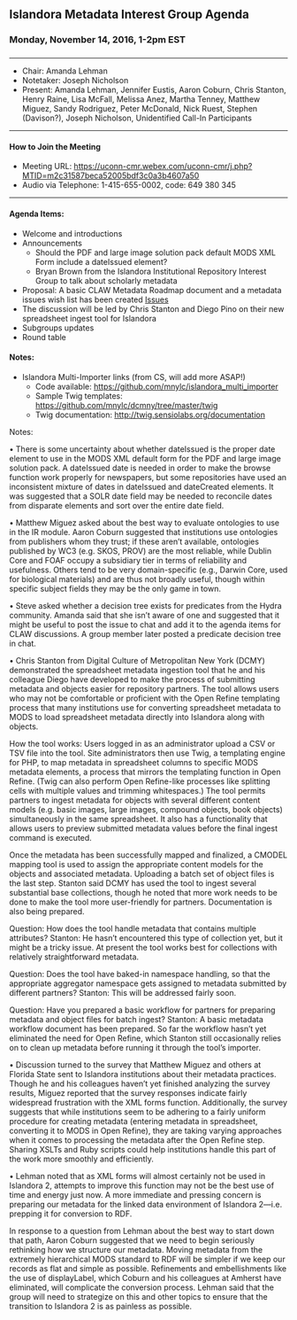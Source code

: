 ## Islandora Metadata Interest Group Agenda
### Monday, November 14, 2016, 1-2pm EST
### 
---
* Chair: Amanda Lehman
* Notetaker: Joseph Nicholson
* Present: Amanda Lehman, Jennifer Eustis, Aaron Coburn, Chris Stanton, Henry Raine, Lisa McFall, Melissa Anez, Martha Tenney, Matthew  Miguez, Sandy Rodriguez, Peter McDonald, Nick Ruest, Stephen (Davison?), Joseph Nicholson, Unidentified Call-In Participants

---

#### How to Join the Meeting  
* Meeting URL: https://uconn-cmr.webex.com/uconn-cmr/j.php?MTID=m2c31587beca52005bdf3c0a3b4607a50
* Audio via Telephone: 1-415-655-0002, code: 649 380 345

---

#### Agenda Items:
* Welcome and introductions
* Announcements  
  * Should the PDF and large image solution pack default MODS XML Form include a dateIssued element?
  * Bryan Brown from the Islandora Institutional Repository Interest Group to talk about scholarly metadata
* Proposal: A basic CLAW Metadata Roadmap document and a metadata issues wish list has been created [Issues](https://github.com/islandora-interest-groups/Islandora-Metadata-Interest-Group/issues/30)
* The discussion will be led by Chris Stanton and Diego Pino on their new spreadsheet ingest tool for Islandora
* Subgroups updates
* Round table

#### Notes:

* Islandora Multi-Importer links (from CS, will add more ASAP!)
  * Code available: https://github.com/mnylc/islandora_multi_importer
  * Sample Twig templates: https://github.com/mnylc/dcmny/tree/master/twig
  * Twig documentation: http://twig.sensiolabs.org/documentation
  
  
Notes:

•	There is some uncertainty about whether dateIssued is the proper date element to use in the MODS XML default form for the PDF and large image solution pack. A dateIssued date is needed in order to make the browse function work properly for newspapers, but some repositories have used an inconsistent mixture of dates in dateIssued and dateCreated elements. It was suggested that a SOLR date field may be needed to reconcile dates from disparate elements and sort over the entire date field.

•	Matthew Miguez asked about the best way to evaluate ontologies to use in the IR module. Aaron Coburn suggested that institutions use ontologies from publishers whom they trust; if these aren’t available, ontologies published by WC3 (e.g. SKOS, PROV) are the most reliable, while Dublin Core and FOAF occupy a subsidiary tier in terms of reliability and usefulness. Others tend to be very domain-specific (e.g., Darwin Core, used for biological materials) and are thus not broadly useful, though within specific subject fields they may be the only game in town.

•	Steve asked whether a decision tree exists for predicates from the Hydra community. Amanda said that she isn’t aware of one and suggested that it might be useful to post the issue to chat and add it to the agenda items for CLAW discussions. A group member later posted a predicate decision tree in chat.

•	Chris Stanton from Digital Culture of Metropolitan New York (DCMY) demonstrated the spreadsheet metadata ingestion tool that he and his colleague Diego have developed to make the process of submitting metadata and objects easier for repository partners. The tool allows users who may not be comfortable or proficient with the Open Refine templating process that many institutions use for converting spreadsheet metadata to MODS to load spreadsheet metadata directly into Islandora along with objects. 

How the tool works: Users logged in as an administrator upload a CSV or TSV file into the tool. Site administrators then use Twig, a templating engine for PHP, to map metadata in spreadsheet columns to specific MODS metadata elements, a process that mirrors the templating function in Open Refine. (Twig can also perform Open Refine-like processes like splitting cells with multiple values and trimming whitespaces.) The tool permits partners to ingest metadata for objects with several different content models (e.g. basic images, large images, compound objects, book objects) simultaneously in the same spreadsheet. It also has a functionality that allows users to preview submitted metadata values before the final ingest command is executed. 

Once the metadata has been successfully mapped and finalized, a CMODEL mapping tool is used to assign the appropriate content models for the objects and associated metadata. Uploading a batch set of object files is the last step. Stanton said DCMY has used the tool to ingest several substantial base collections, though he noted that more work needs to be done to make the tool more user-friendly for partners. Documentation is also being prepared.     

Question: How does the tool handle metadata that contains multiple attributes?
Stanton: He hasn’t encountered this type of collection yet, but it might be a tricky issue. At present the tool works best for collections with relatively straightforward metadata.

Question: Does the tool have baked-in namespace handling, so that the appropriate aggregator namespace gets assigned to metadata submitted by different partners?
Stanton: This will be addressed fairly soon.

Question: Have you prepared a basic workflow for partners for preparing metadata and object files for batch ingest?
Stanton: A basic metadata workflow document has been prepared. So far the workflow hasn’t yet eliminated the need for Open Refine, which Stanton still occasionally relies on to clean up metadata before running it through the tool’s importer.

•	Discussion turned to the survey that Matthew Miguez and others at Florida State sent to Islandora institutions about their metadata practices. Though he and his colleagues haven’t yet finished analyzing the survey results, Miguez reported that the survey responses indicate fairly widespread frustration with the XML forms function. Additionally, the survey suggests that while institutions seem to be adhering to a fairly uniform procedure for creating metadata (entering metadata in spreadsheet, converting it to MODS in Open Refine), they are taking varying approaches when it comes to processing the metadata after the Open Refine step. Sharing XSLTs and Ruby scripts could help institutions handle this part of the work more smoothly and efficiently.

•	Lehman noted that as XML forms will almost certainly not be used in Islandora 2, attempts to improve this function may not be the best use of time and energy just now. A more immediate and pressing concern is preparing our metadata for the linked data environment of Islandora 2—i.e. prepping it for conversion to RDF.

In response to a question from Lehman about the best way to start down that path, Aaron Coburn suggested that we need to begin seriously rethinking how we structure our metadata. Moving metadata from the extremely hierarchical MODS standard to RDF will be simpler if we keep our records as flat and simple as possible. Refinements and embellishments like the use of displayLabel, which Coburn and his colleagues at Amherst have eliminated, will complicate the conversion process. Lehman said that the group will need to strategize on this and other topics to ensure that the transition to Islandora 2 is as painless as possible.   
